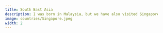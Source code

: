 ```yaml
---
title: South East Asia
description: I was born in Malaysia, but we have also visited Singapore and Thailand.
image: countries/Singapore.jpeg
width: 2
---
```

